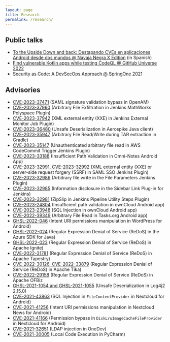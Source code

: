 ```yaml
---
layout: page
title: Research
permalink: /research/
---
```


## Public talks

* [To the Upside Down and back: Destapando CVEs en aplicaciones Android desde dos mundos @ Navaja Negra X Edition](https://www.youtube.com/watch?v=lzgTdJAIYq0) (in Spanish)
* [Find vulnerable Kotlin apps while testing CodeQL @ GitHub Universe 2022](https://www.youtube.com/watch?v=P1wqo276KjU)
* [Security as Code: A DevSecOps Approach @ SpringOne 2021](https://www.youtube.com/watch?v=HQ7oVA0-N1o)

## Advisories

* [CVE-2023-37471](https://securitylab.github.com/advisories/GHSL-2023-143_GHSL-2023-144_OpenAM/) (SAML signature validation bypass in OpenAM)
* [CVE-2023-37960](https://securitylab.github.com/advisories/GHSL-2023-079_Jenkins_MathWorks_Polyspace_Plugin/) (Arbitrary File Exfiltration in Jenkins MathWorks Polyspace Plugin)
* [CVE-2023-37942](https://securitylab.github.com/advisories/GHSL-2023-056_Jenkins_External_Monitor_Job_Plugin/) (XML external entity (XXE) in Jenkins External Monitor Job Plugin)
* [CVE-2023-36480](https://securitylab.github.com/advisories/GHSL-2023-044_Aerospike_Java_Client/) (Unsafe Deserialization in Aerospike Java client)
* [CVE-2023-35947](https://securitylab.github.com/advisories/GHSL-2023-120_Gradle/) (Arbitrary File Read/Write during TAR extraction in Gradle)
* [CVE-2023-35147](https://securitylab.github.com/advisories/GHSL-2023-054_AWS_CodeCommit_Trigger_Plugin/) (Unauthenticated arbitrary file read in AWS CodeCommit Trigger Jenkins Plugin)
* [CVE-2023-33188](https://securitylab.github.com/advisories/GHSL-2022-065_Omni-Notes/) (Insufficient Path Validation in Omni-Notes Android App)
* [CVE-2023-32991, CVE-2023-32992](https://securitylab.github.com/advisories/GHSL-2023-055_SAML_Single_Sign_On__SSO__for_Jenkins/) (XML external entity (XXE) or server-side request forgery (SSRF) in SAML SSO Jenkins Plugin)
* [CVE-2023-32986](https://securitylab.github.com/advisories/GHSL-2023-077_File_Parameters_Plugin/) (Arbitrary file write in the File Parameters Jenkins Plugin)
* [CVE-2023-32985](https://securitylab.github.com/advisories/GHSL-2023-076_Sidebar_Link_Plug-in_for_Jenkins/) (Information disclosure in the Sidebar Link Plug-in for Jenkins)
* [CVE-2023-32981](https://securitylab.github.com/advisories/GHSL-2023-058_GHSL-2023-059_Pipeline_Utility_Steps_Plugin/) (ZipSlip in Jenkins Pipeline Utility Steps Plugin)
* [CVE-2023-24804](https://securitylab.github.com/advisories/GHSL-2022-059_GHSL-2022-060_Owncloud_Android_app/#issue-2-insufficient-path-validation-in-receiveexternalfilesactivityjava-ghsl-2022-060) (Insufficient path validation in ownCloud Android app)
* [CVE-2023-23948](https://securitylab.github.com/advisories/GHSL-2022-059_GHSL-2022-060_Owncloud_Android_app/#issue-1-sql-injection-in-filecontentproviderkt-ghsl-2022-059) (SQL Injection in ownCloud Android app)
* [CVE-2022-39349](https://securitylab.github.com/advisories/GHSL-2022-062_Tasks_org/) (Arbitrary File Read in Tasks.org Android app)
* [GHSL-2022-046](https://securitylab.github.com/advisories/GHSL-2022-046_WordPress_for_Android/) (Intent URI permissions manipulation in WordPress for Android)
* [GHSL-2022-024](https://securitylab.github.com/advisories/GHSL-2022-024_Azure_SDK_for_Java/) (Regular Expression Denial of Service (ReDoS) in the Azure SDK for Java)
* [GHSL-2022-023](https://securitylab.github.com/advisories/GHSL-2022-023_Apache_Ignite/) (Regular Expression Denial of Service (ReDoS) in Apache Ignite)
* [CVE-2022-31781](https://securitylab.github.com/advisories/GHSL-2022-022_Apache_Tapestry/) (Regular Expression Denial of Service (ReDoS) in Apache Tapestry)
* [CVE-2022-30126, CVE-2022-33879](https://securitylab.github.com/advisories/GHSL-2022-021_Apache_Tika/) (Regular Expression Denial of Service (ReDoS) in Apache Tika)
* [CVE-2022-29158](https://securitylab.github.com/advisories/GHSL-2022-025_Apache_OFBiz/) (Regular Expression Denial of Service (ReDoS) in Apache OFBiz
* [GHSL-2021-1054 and GHSL-2021-1055](https://securitylab.github.com/advisories/GHSL-2021-1054_GHSL-2021-1055_log4j2/) (Unsafe Deserialization in Log4j2 2.15.0)
* [CVE-2021-43863](https://securitylab.github.com/advisories/GHSL-2021-1007-Nextcloud_Android_app/#issue-1-sql-injection-in-filecontentprovider-ghsl-2021-1007) (SQL Injection in `FileContentProvider` in Nextcloud for Android)
* [CVE-2021-41256](https://securitylab.github.com/advisories/GHSL-2021-1033_Nextcloud_News_for_Android/) (Intent URI permissions manipulation in Nextcloud News for Android)
* [CVE-2021-41166](https://securitylab.github.com/advisories/GHSL-2021-1007-Nextcloud_Android_app/#issue-2-permission-bypass-in-disklruimagecachefileprovider-ghsl-2021-1008) (Permission bypass in `DiskLruImageCacheFileProvider` in Nextcloud for Android)
* [CVE-2021-32651](https://github.com/theonedev/onedev/security/advisories/GHSA-5864-2496-4xjf) (LDAP injection in OneDev)
* [CVE-2021-30005](https://cve.mitre.org/cgi-bin/cvename.cgi?name=CVE-2021-30005) (Local Code Execution in PyCharm)
